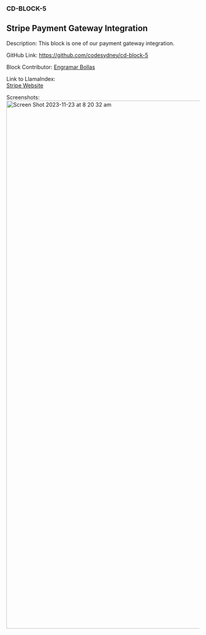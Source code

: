 ### CD-BLOCK-5 ###
## Stripe Payment Gateway Integration ##

Description: This block is one of our payment gateway integration. 

GitHub Link: https://github.com/codesydney/cd-block-5

Block Contributor: [Engramar Bollas](https://au.linkedin.com/in/engramarbollas)

Link to LlamaIndex:<br/> 
[Stripe Website](https://stripe.com/au)

Screenshots:<br/> 
<img width="1377" alt="Screen Shot 2023-11-23 at 8 20 32 am" src="https://github.com/codesydney/cd-block-5/assets/7553347/6a8c9b1a-0bae-481f-ade4-e85e451f24be">
